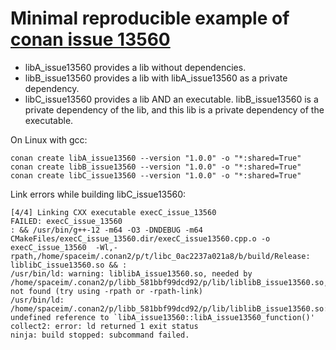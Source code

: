 # Minimal reproducible example of [conan issue 13560](https://github.com/conan-io/conan/issues/13560)

- libA_issue13560 provides a lib without dependencies.
- libB_issue13560 provides a lib with libA_issue13560 as a private dependency.
- libC_issue13560 provides a lib  AND an executable.
  libB_issue13560 is a private dependency of the lib, and this lib is a private dependency of the executable.

On Linux with gcc:

```shell
conan create libA_issue13560 --version "1.0.0" -o "*:shared=True"
conan create libB_issue13560 --version "1.0.0" -o "*:shared=True"
conan create libC_issue13560 --version "1.0.0" -o "*:shared=True"
```

Link errors while building libC_issue13560:

```log
[4/4] Linking CXX executable execC_issue_13560
FAILED: execC_issue_13560
: && /usr/bin/g++-12 -m64 -O3 -DNDEBUG -m64 CMakeFiles/execC_issue_13560.dir/execC_issue13560.cpp.o -o execC_issue_13560  -Wl,-rpath,/home/spaceim/.conan2/p/t/libc_0ac2237a021a8/b/build/Release:  liblibC_issue13560.so && :
/usr/bin/ld: warning: liblibA_issue13560.so, needed by /home/spaceim/.conan2/p/libb_581bbf99dcd92/p/lib/liblibB_issue13560.so, not found (try using -rpath or -rpath-link)
/usr/bin/ld: /home/spaceim/.conan2/p/libb_581bbf99dcd92/p/lib/liblibB_issue13560.so: undefined reference to `libA_issue13560::libA_issue13560_function()'
collect2: error: ld returned 1 exit status
ninja: build stopped: subcommand failed.
```
